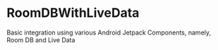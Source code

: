 # RoomDBWithLiveData
Basic integration using various Android Jetpack Components, namely, Room DB and Live Data

